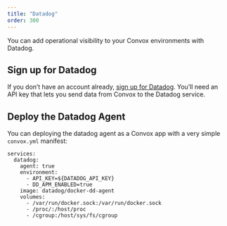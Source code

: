 ```yaml
---
title: "Datadog"
order: 300
---
```



You can add operational visibility to your Convox environments with Datadog.

## Sign up for Datadog

If you don’t have an account already, [sign up for Datadog](https://app.datadoghq.com/signup). You’ll need an API key that lets you send data from Convox to the Datadog service.

## Deploy the Datadog Agent

You can deploying the datadog agent as a Convox app with a very simple `convox.yml` manifest:

```
services:
  datadog:
    agent: true
    environment:
      - API_KEY=${DATADOG_API_KEY}
      - DD_APM_ENABLED=true
    image: datadog/docker-dd-agent
    volumes:
      - /var/run/docker.sock:/var/run/docker.sock
      - /proc/:/host/proc
      - /cgroup:/host/sys/fs/cgroup
```
